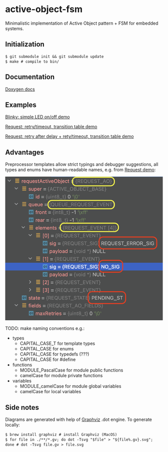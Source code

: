 # active-object-fsm
Minimalistic implementation of Active Object pattern + FSM for embedded systems.

## Initialization

	$ git submodule init && git submodule update
	$ make # compile to bin/

## Documentation

[Doxygen docs](https://polesskiy-dev.github.io/active-object-fsm/)

## Examples

[Blinky: simple LED on/off demo](./examples/simple-blinky-fsm/README.md)

[Request: retry/timeout, transition table demo](./examples/request-fsm/README.md)

[Request: retry after delay + rety/timeout, transition table demo](./examples/request-retry-fsm/README.md)

## Advantages

Preprocessor templates allow strict typings and debugger suggestions, all types and enums have human-readable names, e.g. from [Request demo](./examples/request-fsm/README.md):

![types](./docs/active-object-typings.png)

TODO: make naming conventions e.g.:

- types
    - CAPITAL_CASE_T for template types
    - CAPITAL_CASE for enums
    - CAPITAL_CASE for typedefs (???)
    - CAPITAL_CASE for #define
- functions
    - MODULE_PascalCase for module public functions
    - camelCase for module private functions
- variables
    - MODULE_camelCase for module global variables
    - camelCase for local variables

## Side notes
Diagrams are generated with help of [Graphviz]() .dot engine.
To generate locally:
```
$ brew install graphviz # install Graphviz (MacOS)
$ for file in ./**/*.gv; do dot -Tsvg "$file" > "${file%.gv}.svg"; done # dot -Tsvg file.gv > file.svg  
```



